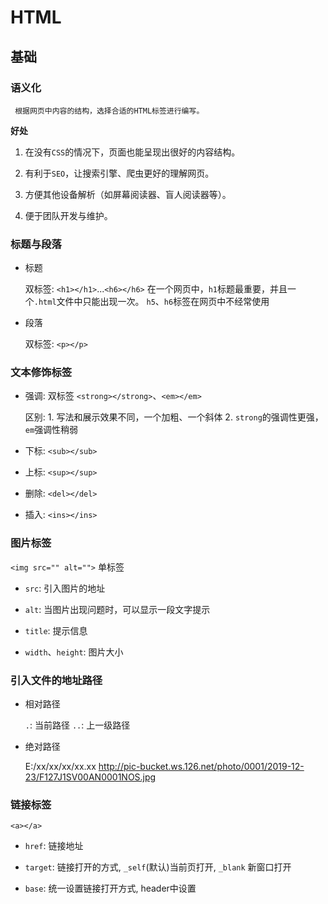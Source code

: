 # HTML

## 基础

### 语义化

     根据网页中内容的结构，选择合适的HTML标签进行编写。

**好处**

1. 在没有`CSS`的情况下，页面也能呈现出很好的内容结构。

2. 有利于`SEO`，让搜索引擎、爬虫更好的理解网页。

3. 方便其他设备解析（如屏幕阅读器、盲人阅读器等）。

4. 便于团队开发与维护。

### 标题与段落

- 标题

     双标签: `<h1></h1>`...`<h6></h6>`
     在一个网页中，`h1`标题最重要，并且一个`.html`文件中只能出现一次。
     `h5`、`h6`标签在网页中不经常使用

- 段落

     双标签: `<p></p>`

### 文本修饰标签

- 强调: 双标签 `<strong></strong>`、`<em></em>`

     区别: 
          1. 写法和展示效果不同，一个加粗、一个斜体
          2. `strong`的强调性更强，`em`强调性稍弱

- 下标: `<sub></sub>`

- 上标: `<sup></sup>`

- 删除: `<del></del>`

- 插入: `<ins></ins>`

### 图片标签

`<img src="" alt="">` 单标签

- `src`: 引入图片的地址

- `alt`: 当图片出现问题时，可以显示一段文字提示

- `title`: 提示信息

- `width`、`height`: 图片大小

### 引入文件的地址路径

- 相对路径

     `.`: 当前路径
     `..`: 上一级路径

- 绝对路径

     E:/xx/xx/xx/xx.xx
     http://pic-bucket.ws.126.net/photo/0001/2019-12-23/F127J1SV00AN0001NOS.jpg

### 链接标签

`<a></a>`

- `href`: 链接地址

- `target`: 链接打开的方式, `_self`(默认)当前页打开, `_blank` 新窗口打开

- `base`: 统一设置链接打开方式, header中设置

